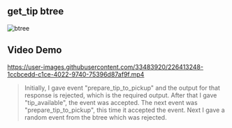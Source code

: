 ## get_tip btree
![btree](https://user-images.githubusercontent.com/44173255/218024006-df5670d3-7e66-4dd1-b879-9abfc13905f1.png)

## Video Demo
https://user-images.githubusercontent.com/33483920/226413248-1ccbcedd-c1ce-4022-9740-75396d87af9f.mp4
> Initially, I gave event "prepare_tip_to_pickup" and the output for that response is rejected, which is the required output. After that I gave "tip_available", the event was accepted. The next event was "prepare_tip_to_pickup", this time it accepted the event. Next I gave a random event from the btree which was rejected.
